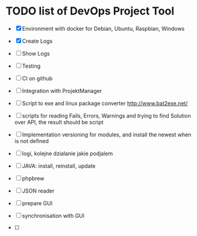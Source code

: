 # TODO list of DevOps Project Tool

- [x] Environment with docker for Debian, Ubuntu, Raspbian, Windows
- [x] Create Logs
- [ ] Show Logs
- [ ] Testing
- [ ]  CI on github
- [ ]  Integration with ProjektManager

- [ ]  Script to exe and linux package converter
http://www.bat2exe.net/

- [ ] scripts for reading Fails, Errors, Warnings and trying to find Solution over API, the result should be script

- [ ] Implementation versioning for modules, and install the newest when is not defined

- [ ]  logi, kolejne dzialanie jakie podjalem
- [ ] JAVA: install, reinstall, update
- [ ] phpbrew
- [ ] JSON reader
- [ ] prepare GUI
- [ ] synchronisation with GUI
- [ ] 

